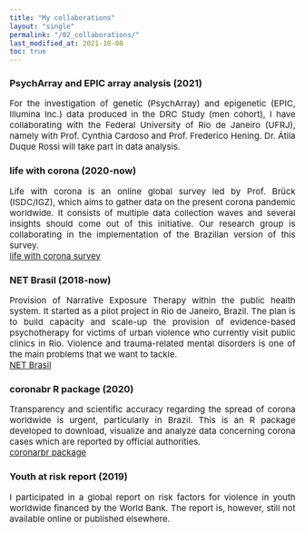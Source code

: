 ```yaml
---
title: "My collaborations"
layout: "single"
permalink: "/02_collaborations/"
last_modified_at: 2021-10-08
toc: true
---
```



### PsychArray and EPIC array analysis (2021)
<p style="font-size:15px" align="justify">
For the investigation of genetic (PsychArray) and epigenetic (EPIC, Illumina Inc.) data produced in the DRC Study (men cohort), I have collaborating with the Federal University of Rio de Janeiro (UFRJ), namely with Prof. Cynthia Cardoso and Prof. Frederico Hening. Dr. Átila Duque Rossi will take part in data analysis.
</p>

### life with corona (2020-now)
<p style="font-size:15px" align="justify">
Life with corona is an online global survey led by Prof. Brück (ISDC/IGZ), which aims to gather data on the present corona pandemic worldwide. It consists of multiple data collection waves and several insights should come out of this initiative. Our research group is collaborating in the implementation of the Brazilian version of this survey.
<br><a href="https://lifewithcorona.org/">life with corona survey</a>
</p>

### NET Brasil (2018-now)
<p style="font-size:15px" align="justify">
Provision of Narrative Exposure Therapy within the public health system. It started as a pilot project in Rio de Janeiro, Brazil. The plan is to build capacity and scale-up the provision of evidence-based psychotherapy for victims of urban violence who currently visit public clinics in Rio. Violence and trauma-related mental disorders is one of the main problems that we want to tackle.
<br><a href="https://www.netbrasil.org/">NET Brasil</a>
</p>

### coronabr R package (2020)
<p style="font-size:15px" align="justify">
Transparency and scientific accuracy regarding the spread of corona worldwide is urgent, particularly in Brazil. This is an R package developed to download, visualize and analyze data concerning corona cases which are reported by official authorities.
<br><a href="https://github.com/liibre/coronabr">coronarbr package</a>
</p>

### Youth at risk report (2019)
<p style="font-size:15px" align="justify">
I participated in a global report on risk factors for violence in youth worldwide financed by the World Bank. The report is, however, still not available online or published elsewhere.
</p>
